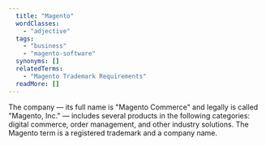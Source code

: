```yaml
---
  title: "Magento"
  wordClasses: 
    - "adjective"
  tags: 
    - "business"
    - "magento-software"
  synonyms: []
  relatedTerms: 
    - "Magento Trademark Requirements"
  readMore: []
---
```

The company — its full name is "Magento Commerce" and legally is called "Magento, Inc." — includes several products in the following categories: digital commerce, order management, and other industry solutions. The Magento term is a registered trademark and a company name.
